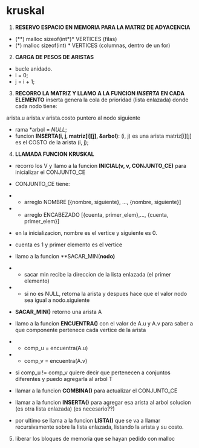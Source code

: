 # kruskal

1. **RESERVO ESPACIO EN MEMORIA PARA LA MATRIZ DE ADYACENCIA**

- (**) malloc sizeof(int*)* VERTICES (filas)
- (*) malloc sizeof(int) * VERTICES (columnas, dentro de un for)

2. **CARGA DE PESOS DE ARISTAS**
- bucle anidado.
- i = 0;
- j = i + 1;

3. **RECORRO LA MATRIZ Y LLAMO A LA FUNCION ***INSERTA*** EN CADA ELEMENTO**
inserta genera la cola de prioridad (lista enlazada) donde cada nodo tiene:

arista.u
arista.v
arista.costo
puntero al nodo siguiente

- rama *arbol = *NULL*;
- funcion **INSERTA(i, j, matriz[i][j], &arbol)**:
(i, j) es una arista
matriz[i][j] es el COSTO de la arista (i, j);

4. **LLAMADA FUNCION KRUSKAL**
- recorro los V y llamo a la funcion **INICIAL(v, v, CONJUNTO_CE)** para inicializar el CONJUNTO_CE
- CONJUNTO_CE tiene:
- - arreglo NOMBRE [{nombre, siguiente}, ..., {nombre, siguiente}]
- - arreglo ENCABEZADO [{cuenta, primer_elem},..., {cuenta, primer_elem}]

- en la inicializacion, nombre es el vertice y siguiente es 0.
- cuenta es 1 y primer elemento es el vertice

- llamo a la funcion **SACAR_MIN(**nodo)**
- - sacar min recibe la direccion de la lista enlazada (el primer elemento)
- - si no es NULL, retorna la arista y despues hace que el valor nodo sea igual a nodo.siguiente

- **SACAR_MIN()** retorno una arista A
- llamo a la funcion **ENCUENTRA()** con el valor de A.u y A.v para saber a que componente pertenece cada vertice de la arista
- - comp_u = encuentra(A.u)
- - comp_v = encuentra(A.v)
- si comp_u != comp_v quiere decir que pertenecen a conjuntos diferentes y puedo agregarla al arbol T
- llamar a la funcion **COMBINA()** para actualizar el CONJUNTO_CE
- llamar a la funcion **INSERTA()** para agregar esa arista al arbol solucion (es otra lista enlazada) (es necesario??)

- por ultimo se llama a la funcion **LISTA()** que se va a llamar recursivamente sobre la lista enlazada, listando la arista y su costo.

5. liberar los bloques de memoria que se hayan pedido con malloc


